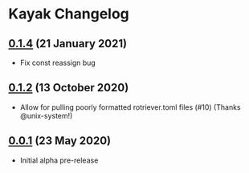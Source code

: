 # Kayak Changelog

## [0.1.4](https://github.com/elliottlmz/kayak/releases/tag/v0.1.4) (21 January 2021)

- Fix const reassign bug

## [0.1.2](https://github.com/elliottlmz/kayak/releases/tag/v0.1.2) (13 October 2020)

- Allow for pulling poorly formatted rotriever.toml files (#10) (Thanks @unix-system!)

## [0.0.1](https://github.com/elliottlmz/kayak/releases/tag/v0.0.1) (23 May 2020)

- Initial alpha pre-release
